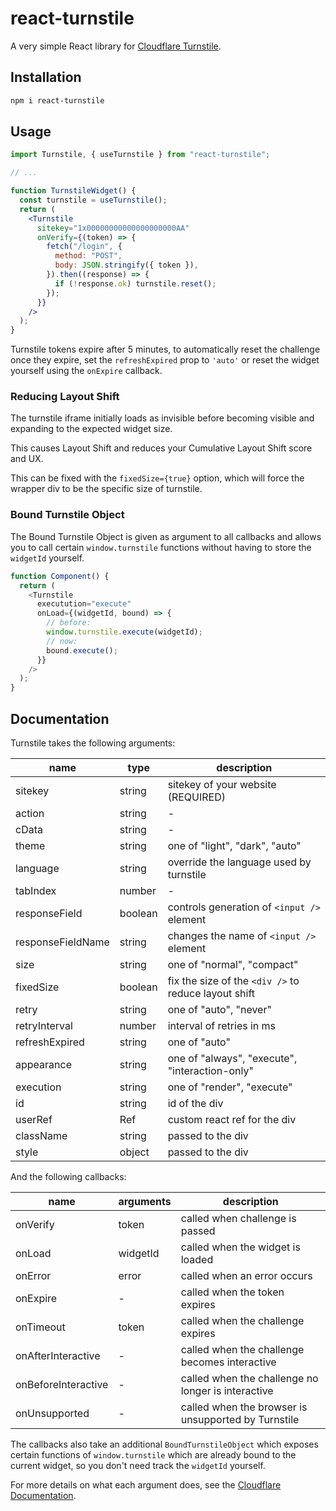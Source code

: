 # react-turnstile

A very simple React library for [Cloudflare Turnstile](https://challenges.cloudflare.com).

## Installation

```sh
npm i react-turnstile
```

## Usage

```jsx
import Turnstile, { useTurnstile } from "react-turnstile";

// ...

function TurnstileWidget() {
  const turnstile = useTurnstile();
  return (
    <Turnstile
      sitekey="1x00000000000000000000AA"
      onVerify={(token) => {
        fetch("/login", {
          method: "POST",
          body: JSON.stringify({ token }),
        }).then((response) => {
          if (!response.ok) turnstile.reset();
        });
      }}
    />
  );
}
```

Turnstile tokens expire after 5 minutes, to automatically reset the challenge once they expire,
set the `refreshExpired` prop to `'auto'` or reset the widget yourself using the `onExpire` callback.

### Reducing Layout Shift

The turnstile iframe initially loads as invisible before becoming visible and
expanding to the expected widget size.

This causes Layout Shift and reduces your Cumulative Layout Shift score and UX.

This can be fixed with the `fixedSize={true}` option, which will force the
wrapper div to be the specific size of turnstile.

### Bound Turnstile Object

The Bound Turnstile Object is given as argument to all callbacks and allows you
to call certain `window.turnstile` functions without having to store the `widgetId`
yourself.

```js
function Component() {
  return (
    <Turnstile
      executution="execute"
      onLoad={(widgetId, bound) => {
        // before:
        window.turnstile.execute(widgetId);
        // now:
        bound.execute();
      }}
    />
  );
}
```

## Documentation

Turnstile takes the following arguments:

| name              | type    | description                                          |
| ----------------- | ------- | ---------------------------------------------------- |
| sitekey           | string  | sitekey of your website (REQUIRED)                   |
| action            | string  | -                                                    |
| cData             | string  | -                                                    |
| theme             | string  | one of "light", "dark", "auto"                       |
| language          | string  | override the language used by turnstile              |
| tabIndex          | number  | -                                                    |
| responseField     | boolean | controls generation of `<input />` element           |
| responseFieldName | string  | changes the name of `<input />` element              |
| size              | string  | one of "normal", "compact"                           |
| fixedSize         | boolean | fix the size of the `<div />` to reduce layout shift |
| retry             | string  | one of "auto", "never"                               |
| retryInterval     | number  | interval of retries in ms                            |
| refreshExpired    | string  | one of "auto" | "manual" | "never"                   |
| appearance        | string  | one of "always", "execute", "interaction-only"       |
| execution         | string  | one of "render", "execute"                           |
| id                | string  | id of the div                                        |
| userRef           | Ref     | custom react ref for the div                         |
| className         | string  | passed to the div                                    |
| style             | object  | passed to the div                                    |

And the following callbacks:

| name                | arguments | description                                         |
| ------------------- | --------- | --------------------------------------------------- |
| onVerify            | token     | called when challenge is passed                     |
| onLoad              | widgetId  | called when the widget is loaded                    |
| onError             | error     | called when an error occurs                         |
| onExpire            | -         | called when the token expires                       |
| onTimeout           | token     | called when the challenge expires                   |
| onAfterInteractive  | -         | called when the challenge becomes interactive       |
| onBeforeInteractive | -         | called when the challenge no longer is interactive  |
| onUnsupported       | -         | called when the browser is unsupported by Turnstile |

The callbacks also take an additional `BoundTurnstileObject` which exposes
certain functions of `window.turnstile` which are already bound to the
current widget, so you don't need track the `widgetId` yourself.

For more details on what each argument does, see the [Cloudflare Documentation](https://developers.cloudflare.com/turnstile/get-started/client-side-rendering/#configurations).

